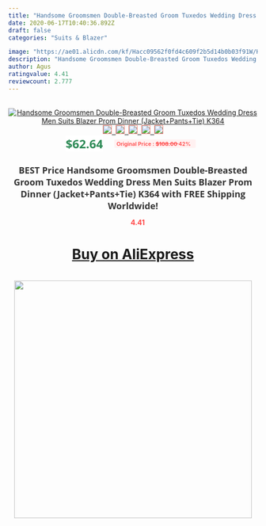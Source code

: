 ```yaml
---
title: "Handsome Groomsmen Double-Breasted Groom Tuxedos Wedding Dress Men Suits Blazer Prom Dinner (Jacket+Pants+Tie) K364"
date: 2020-06-17T10:40:36.892Z
draft: false
categories: "Suits & Blazer"

image: "https://ae01.alicdn.com/kf/Hacc09562f0fd4c609f2b5d14b0b03f91W/Handsome-Groomsmen-Double-Breasted-Groom-Tuxedos-Wedding-Dress-Men-Suits-Blazer-Prom-Dinner-Jacket-Pants-Tie.jpg"
description: "Handsome Groomsmen Double-Breasted Groom Tuxedos Wedding Dress Men Suits Blazer Prom Dinner (Jacket+Pants+Tie) K364"
author: Agus
ratingvalue: 4.41
reviewcount: 2.777
---
```

<br>
<div style="text-align: center;">
<a href="https://s.click.aliexpress.com/e/_A1xba5" target="_blank" rel="nofollow noopener noreferrer"><img alt="Handsome Groomsmen Double-Breasted Groom Tuxedos Wedding Dress Men Suits Blazer Prom Dinner (Jacket+Pants+Tie) K364" class="magnifier-image" src="https://ae01.alicdn.com/kf/Hacc09562f0fd4c609f2b5d14b0b03f91W/Handsome-Groomsmen-Double-Breasted-Groom-Tuxedos-Wedding-Dress-Men-Suits-Blazer-Prom-Dinner-Jacket-Pants-Tie.jpg_640x640.jpg">
<br>
<img style="border:1px solid salmon" src="https://ae01.alicdn.com/kf/Hacc09562f0fd4c609f2b5d14b0b03f91W/Handsome-Groomsmen-Double-Breasted-Groom-Tuxedos-Wedding-Dress-Men-Suits-Blazer-Prom-Dinner-Jacket-Pants-Tie.jpg_120x120.jpg">&nbsp;&nbsp;<img style="border:1px solid salmon" src="https://ae01.alicdn.com/kf/H45a9220ab0194a778cae73d5c57dca66G/Handsome-Groomsmen-Double-Breasted-Groom-Tuxedos-Wedding-Dress-Men-Suits-Blazer-Prom-Dinner-Jacket-Pants-Tie.jpg_120x120.jpg">&nbsp;&nbsp;<img style="border:1px solid salmon" src="https://ae01.alicdn.com/kf/Hb072aefedd7a4ffc859eb2ea9b401debn/Handsome-Groomsmen-Double-Breasted-Groom-Tuxedos-Wedding-Dress-Men-Suits-Blazer-Prom-Dinner-Jacket-Pants-Tie.jpg_120x120.jpg">&nbsp;&nbsp;<img style="border:1px solid salmon" src="https://ae01.alicdn.com/kf/H3c41b6cd94bc45ceadc45e01acb1885b3/Handsome-Groomsmen-Double-Breasted-Groom-Tuxedos-Wedding-Dress-Men-Suits-Blazer-Prom-Dinner-Jacket-Pants-Tie.jpg_120x120.jpg">&nbsp;&nbsp;<img style="border:1px solid salmon" src="https://ae01.alicdn.com/kf/H02a06bd851f2481599e1868fad77309eD/Handsome-Groomsmen-Double-Breasted-Groom-Tuxedos-Wedding-Dress-Men-Suits-Blazer-Prom-Dinner-Jacket-Pants-Tie.jpg_120x120.jpg"></a></div><br0>
<div style="text-align: center;"><span style="background-color: white; border: 0px; box-sizing: border-box; color: seagreen; display: inline-block; font-family: &quot;open sans&quot; , &quot;arial&quot; , &quot;helvetica&quot; , sans-serif , &quot;heiti&quot;; font-size: 24px; font-stretch: inherit; font-weight: 700; line-height: inherit; margin: 0px 10px 0px 0px; padding: 0px; vertical-align: middle;">$62.64 </span>
<span style="background: rgb(255 , 241 , 241); border-radius: 3px; border: 0px; box-sizing: border-box; color: #ff4747; display: inline-block; font-family: inherit; font-size: 12px; font-stretch: inherit; font-style: inherit; font-variant: inherit; font-weight: 600; line-height: inherit; margin: 0px; padding: 2px 5px; transform: scale(0.9); vertical-align: middle;">Original Price : <b style="text-decoration: line-through;">$108.00 </b> 42%&nbsp;&nbsp;</span></div>
<h1 style="color: #333333; display: inline-block; font-family: &quot;open sans&quot; , &quot;arial&quot; , &quot;helvetica&quot; , sans-serif , &quot;heiti&quot;; font-size: 18px; font-stretch: inherit; font-weight: 700; text-align: center;">BEST Price Handsome Groomsmen Double-Breasted Groom Tuxedos Wedding Dress Men Suits Blazer Prom Dinner (Jacket+Pants+Tie) K364 with FREE Shipping Worldwide!</h1>
<div style="color: #ff4747; text-align: center;">
<img src="https://4.bp.blogspot.com/-M0ZcTcb-5uY/XleCXlxnR4I/AAAAAAAAAEc/OrjgMkXV1oMQFaCRZj5HQwOCBcu3w1FegCPcBGAYYCw/s1600/star.png" style="height: 15px;">&nbsp;<b>4.41</b></div>
<div class="button_cont" align="center"><a class="buynow_a" href="https://s.click.aliexpress.com/e/_A1xba5" target="_blank" rel="nofollow noopener noreferrer"><H1>Buy on AliExpress</H1></a></div><br>
<div class="separator" style="clear: both; text-align: center;">
<img src="https://lh3.googleusercontent.com/-pTy5HemUv9M/XlePHvY0dAI/AAAAAAAAAE4/0nX5iRUoIWY8eMW9Dpxeirr157OZliDIgCLcBGAsYHQ/s1600/badge.gif" width="480">
</div>
